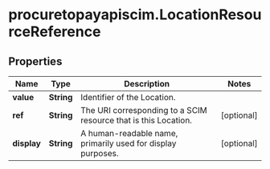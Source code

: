 # procuretopayapiscim.LocationResourceReference

## Properties

Name | Type | Description | Notes
------------ | ------------- | ------------- | -------------
**value** | **String** | Identifier of the Location. | 
**ref** | **String** | The URI corresponding to a SCIM resource that is this Location. | [optional] 
**display** | **String** | A human-readable name, primarily used for display purposes. | [optional] 


